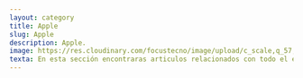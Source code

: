 ```yaml
---
layout: category
title: Apple
slug: Apple
description: Apple.
image: https://res.cloudinary.com/focustecno/image/upload/c_scale,q_57,w_1275/v1625237171/Untitled_afny7a.webp
texta: En esta sección encontraras articulos relacionados con todo el ecosistema de Apple. Aquí hablaremos de Iphone, iOS, Ipad, Iphone Cloud, iMac, Apple Watch y mucho más.
---
```

